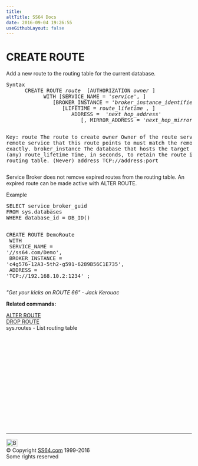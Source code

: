 ```yaml
---
title:
altTitle: SS64 Docs
date: 2016-09-04 19:26:55
useGithubLayout: false
---
```

<!-- #BeginLibraryItem "/Library/head_sql.lbi" --><!-- #EndLibraryItem --><h1>CREATE ROUTE</h1>
<p>Add a new route to the routing table for the current database.</p>
<pre>Syntax
      CREATE ROUTE <i>route</i>  [AUTHORIZATION <i>owner</i> ]
            WITH [SERVICE_NAME = '<i>service</i>', ]
               [BROKER_INSTANCE = '<i>broker_instance_identifier</i>' , ]
                  [LIFETIME = <i>route_lifetime</i> , ]
                     ADDRESS =  '<i>next_hop_address</i>'
                        [, MIRROR_ADDRESS = '<i>next_hop_mirror_address</i>' ] [; ]
	  
Key:
   route           The route to create
   owner           Owner of the route
   service         The remote service that this route points to
                   must match the remote name exactly.
   broker_instance The database that hosts the target service. (any)
   route_lifetime  Time, in seconds, to retain the route in the routing table. (Never)
   address         TCP://address:port
</pre>
<p>  Service Broker does not remove expired routes from the routing table. An expired route can be made active with ALTER ROUTE.</p>
<p>Example</p>
<pre>SELECT service_broker_guid<br>FROM sys.databases<br>WHERE database_id = DB_ID()

CREATE ROUTE DemoRoute<br>    WITH<br>    SERVICE_NAME = '//ss64.com/Demo',<br>    BROKER_INSTANCE = 'c4g576-12A3-5th2-g591-6289B56C1E735',<br>    ADDRESS = 'TCP://192.168.10.2:1234' ;</pre>
<p class="quote"><i>"Get your kicks on ROUTE 66" - Jack Kerouac</i></p>
<p><b>Related commands:</b></p>
<p>  <a href="route_a.html">ALTER ROUTE</a><br>
  <a href="route_d.html">DROP ROUTE</a>  <br>
  sys.routes - List routing table</p><!-- #BeginLibraryItem "/Library/foot_sql.lbi" --><p>
<!-- ss64-sql -->
<ins class="adsbygoogle" style="display:inline-block;width:300px;height:250px" data-ad-client="ca-pub-6140977852749469" data-ad-slot="6953563613"></ins>
<script>
(adsbygoogle = window.adsbygoogle || []).push({});
</script></p>
<hr>
<div id="bl" class="footer"><a href="route_c.html#"><img src="../images/top.png" width="30" height="22" alt="Back to the Top"></a></div>
<div id="br" class="footer, tagline">© Copyright <a href="../index.html">SS64.com</a> 1999-2016<br>
Some rights reserved</div><!-- #EndLibraryItem -->

